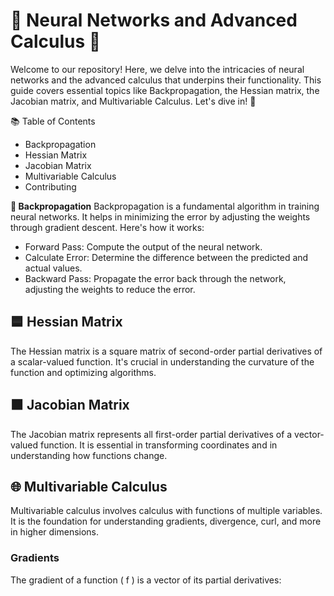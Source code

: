 # 🤖 Neural Networks and Advanced Calculus 📘
Welcome to our repository! Here, we delve into the intricacies of neural networks and the advanced calculus that underpins their functionality. This guide covers essential topics like Backpropagation, the Hessian matrix, the Jacobian matrix, and Multivariable Calculus. Let's dive in! 🌊

📚 Table of Contents
* Backpropagation
* Hessian Matrix
* Jacobian Matrix
* Multivariable Calculus
* Contributing

**🔄 Backpropagation**
Backpropagation is a fundamental algorithm in training neural networks. It helps in minimizing the error by adjusting the weights through gradient descent. Here's how it works:

- Forward Pass: Compute the output of the neural network.
- Calculate Error: Determine the difference between the predicted and actual values.
- Backward Pass: Propagate the error back through the network, adjusting the weights to reduce the error.

## 🟦 Hessian Matrix
The Hessian matrix is a square matrix of second-order partial derivatives of a scalar-valued function. It's crucial in understanding the curvature of the function and optimizing algorithms.

## 🟧 Jacobian Matrix
The Jacobian matrix represents all first-order partial derivatives of a vector-valued function. It is essential in transforming coordinates and in understanding how functions change.

## 🌐 Multivariable Calculus
Multivariable calculus involves calculus with functions of multiple variables. It is the foundation for understanding gradients, divergence, curl, and more in higher dimensions.
### Gradients
The gradient of a function \( f \) is a vector of its partial derivatives:

